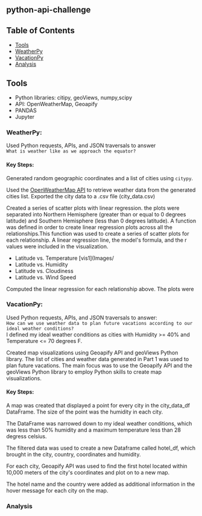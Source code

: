 ## python-api-challenge

## Table of Contents
* [Tools](#tools)
* [WeatherPy](#weatherpy)
* [VacationPy](#vacationpy)
* [Analysis](#analysis)

## Tools
- Python libraries: citipy, geoViews, numpy,scipy
- API: OpenWeatherMap, Geoapify
- PANDAS
- Jupyter

### WeatherPy: 
Used Python requests, APIs, and JSON traversals to answer  
`What is weather like as we approach the equator?`

#### Key Steps:
Generated random geographic coordinates and a list of cities using `citypy`. 

Used the [OpenWeatherMap API](https://openweathermap.org/api/one-call-3#how) to retrieve weather data from the generated cities list. Exported the city data to a .csv file (city_data.csv)

Created a series of scatter plots with linear regression.  the plots were separated into Northern Hemisphere (greater than or equal to 0 degrees latitude) and Southern Hemisphere (less than 0 degrees latitude). A function was defined in order to create linear regression plots across all the relationships.This function was used to create a series of scatter plots for each relationship. A linear regression line, the model's formula, and the r values were included in the visualization.

* Latitude vs. Temperature
  [vis1](Images/ 
* Latitude vs. Humidity 
* Latitude vs. Cloudiness 
* Latitude vs. Wind Speed

Computed the linear regression for each relationship above. The plots were 

### VacationPy: 
Used Python requests, APIs, and JSON traversals to answer:  
`How can we use weather data to plan future vacations according to our ideal weather conditions?`  
I defined my ideal weather conditions as cities with Humidity >= 40% and Temperature <= 70 degrees F.  

Created map visualizations using Geoapify API and geoViews Python library.
The list of cities and weather data generated in Part 1 was used to plan future vacations. The main focus was to use the Geoapify API and the geoViews Python library to employ Python skills to create map visualizations.

#### Key Steps:
A map was created that displayed a point for every city in the city_data_df DataFrame. The size of the point was the humidity in each city.  

The DataFrame was narrowed down to my ideal weather conditions, which was less than 50% humidity and a maximum temperature less than 28 degress celsius.  

The filtered data was used to create a new Dataframe called hotel_df, which brought in the city, country, coordinates and humidity.  

For each city, Geoapify API was used to find the first hotel located within 10,000 meters of the city's coordinates and plot on to a new map.  

The hotel name and the country were added as additional information in the hover message for each city on the map.  


### Analysis
